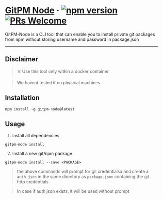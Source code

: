 # [GitPM Node](https://npmjs.org/package/gitpm-node) &middot; [![npm version](https://img.shields.io/npm/v/gitpm-node.svg?style=flat)](https://www.npmjs.com/package/gitpm-node) [![PRs Welcome](https://img.shields.io/badge/PRs-welcome-brightgreen.svg)](https://reactjs.org/docs/how-to-contribute.html#your-first-pull-request)

GitPM-Node is a CLI tool that can enable you to install private git packages from npm without storing username and password in package.json

---

## Disclaimer

> ☠️ Use this tool only within a docker container

> We havent tested it on physical machines

## Installation

```
npm install -g gitpm-node@latest
```

## Usage

1. Install all dependencies

```
gitpm-node install
```

2. Install a new git/npm package

```
gitpm-node install --save <PACKAGE>
```

> the above commands will prompt for git credentialsa and create a `auth.json` in the same directory as `package.json` containing the git http credentials

> In case if auth.json exists, it will be used without prompt
